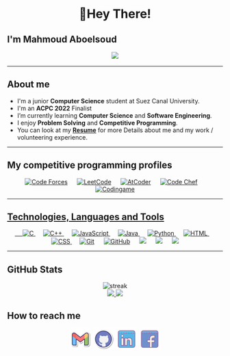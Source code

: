 # <p align = "center"> 👋Hey There! </p>

## I'm **Mahmoud Aboelsoud**

<p align="center">
  <a href="https://github.com/DenverCoder1/readme-typing-svg">
  <img src="https://readme-typing-svg.herokuapp.com?font=Raleway&size=27&color=F75D0E&center=true&vCenter=true&width=500&height=100&lines=Software+Engineer;Junior+Computer+Science+Student;ACPC+Finalist;Competitive+Programmer"></a>
</p>

<hr>






## About me

- I'm a junior **Computer Science** student at Suez Canal University.
- I'm an **ACPC 2022** Finalist
- I’m currently learning **Computer Science** and **Software Engineering**.
- I enjoy **Problem Solving** and **Competitive Programming**.
- You can look at my <a href="https://drive.google.com/file/d/1BxC5xCKzJvSRhIoxlx0AQmco1WnLi5dW/view?usp=sharing" target="_blank"><strong>Resume</strong></a> for more Details about me and my work / volunteering experience.

<hr> 





## My competitive programming profiles

<p align="center">
  <a href="https://codeforces.com/profile/aboelsoudJr" target = "_blank" ><img src="https://img.icons8.com/external-tal-revivo-shadow-tal-revivo/50/000000/external-codeforces-programming-competitions-and-contests-programming-community-logo-shadow-tal-revivo.png" alt="Code Forces"/></a>
	&emsp;
  <a href="https://leetcode.com/aboelsoudJr/" target = "_blank" ><img src="https://img.icons8.com/external-tal-revivo-shadow-tal-revivo/50/000000/external-level-up-your-coding-skills-and-quickly-land-a-job-logo-shadow-tal-revivo.png" alt="LeetCode"/></a>
	&emsp;
  <a href="https://atcoder.jp/users/aboelsoud" target = "_blank" ><img src="https://i.ibb.co/Q9WSjDB/logo.png" alt="AtCoder" width = 60px/></a>
	&emsp;
  <a href="https://www.codechef.com/users/aboelsoudjr" target = "_blank" ><img src="https://img.icons8.com/color/50/000000/codechef.png" alt="Code Chef"/></a>
	&emsp;
  <a href="https://www.codingame.com/profile/7a8e80b8fd2d79293f2b54be2434ac183358764" target = "_blank" ><img src="https://i.ibb.co/1MRppTC/codingame-1.png" alt="Codingame" width="100" height="50">
</p>
  
<hr> 





## Technologies, Languages and Tools

<p align="center"> 
  &emsp; 
  <a href="#" target="_blank"> 
    <img alt="C" src="https://img.shields.io/badge/C%20-%232370ED.svg?style=plastic&logo=c&logoColor=white">
  </a> 
  &emsp;
  <a href="#" target="_blank"> 
    <img alt="C++" src="https://img.shields.io/badge/C++%20-%2300599C.svg?style=plastic&logo=c%2B%2B&logoColor=white">
  </a> 
  &emsp;
  <a href="#" target="_blank"> 
     <img alt="JavaScript" src="https://img.shields.io/badge/JavaScript%20-%23F7DF1E.svg?style=plastic&logo=javascript&logoColor=black">
   </a>
  &emsp;
  <a href="#" target="_blank"> 
    <img alt="Java" src="https://img.shields.io/badge/Java-%23007396.svg?style=plastic&logo=java&logoColor=white">
  </a>
  &emsp;
   <a href="#" target="_blank">
    <img alt="Python" src="https://img.shields.io/badge/Python%20-%2314354C.svg?style=plastic&logo=python&logoColor=white">
  </a>
  &emsp; 
  <a href="#" target="_blank"> 
   <img alt="HTML" src="https://img.shields.io/badge/HTML5%20-%23E34F26.svg?style=plastic&logo=html5&logoColor=white">
  </a>   
  &emsp;
  <a href="#" target="_blank">
    <img alt="CSS" src="https://img.shields.io/badge/CSS%20-%231572B6.svg?style=plastic&logo=css3&logoColor=white">
  </a> 
  &emsp;
    <a href="#"><img alt="Git" src="https://img.shields.io/badge/Git%20-%23F05033.svg?style=plastic&logo=git&logoColor=white"></a>
  &emsp;
    <a href="#"><img alt="GitHub" src="https://img.shields.io/badge/github-%23181717.svg?style=plastic&logo=github&logoColor=white"></a>
  &emsp;
    <a href="#"><img src="https://img.shields.io/badge/Linux-FCC624?style=plastic&logo=linux&logoColor=black"></a>
  &emsp;
    <a href="#"><img src="https://img.shields.io/badge/Ubuntu-E95420?style=plastic&logo=ubuntu&logoColor=white"></a>
  &emsp;
    <a href="#"><img src="https://img.shields.io/badge/Windows-0078D6?style=plastic&logo=windows&logoColor=white"></a>
</p>

<hr>







## GitHub Stats

<p align="center">
	<img src="https://github-readme-streak-stats.herokuapp.com/?user=aboelsooud&theme=react" alt="streak"/> <br>
	<a href="https://github.com/aboelsooud">
  <img height="150em" src="https://github-readme-stats.vercel.app/api?username=aboelsooud&show_icons=true&count_private=true&theme=react&include_all_commits=true"/>
  <img height="150em" src="https://github-readme-stats-eight-theta.vercel.app/api/top-langs/?username=aboelsooud&theme=react&layout=compact"/>
</a> 
</p>




## How to reach me

<p align="center">
	<a href="mailto:mahmoudabooelsooud@gmail.com" target = "_blank"><img img src="pics/gmail.svg" alt="Gmail" title="gmail" width="50px"/></a>
	<a href="https://github.com/aboelsooud" target = "_blank"><img src="pics/github.svg" alt="GitHub" title="github" width="50px"/></a>
	<a href="https://www.linkedin.com/in/aboelsooud/" target = "_blank"><img src="pics/linkedin.svg" alt="LinkedIn" width="50px" title="linkedin"/></a>
	<a href="https://www.facebook.com/Mahmoud.Aboalsoud.71/" target = "_blank"><img src="pics/Facebook.svg" alt="Facebook" title="facebook" width="50px"/></a>
</p>
  
  
  
  
  
  
